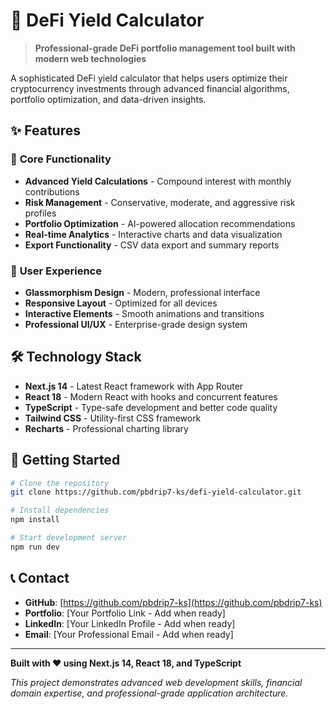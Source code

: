 # 🚀 DeFi Yield Calculator

> **Professional-grade DeFi portfolio management tool built with modern web technologies**

A sophisticated DeFi yield calculator that helps users optimize their cryptocurrency investments through advanced financial algorithms, portfolio optimization, and data-driven insights.

## ✨ Features

### 🎯 **Core Functionality**
- **Advanced Yield Calculations** - Compound interest with monthly contributions
- **Risk Management** - Conservative, moderate, and aggressive risk profiles
- **Portfolio Optimization** - AI-powered allocation recommendations
- **Real-time Analytics** - Interactive charts and data visualization
- **Export Functionality** - CSV data export and summary reports

### 🎨 **User Experience**
- **Glassmorphism Design** - Modern, professional interface
- **Responsive Layout** - Optimized for all devices
- **Interactive Elements** - Smooth animations and transitions
- **Professional UI/UX** - Enterprise-grade design system

## 🛠️ Technology Stack

- **Next.js 14** - Latest React framework with App Router
- **React 18** - Modern React with hooks and concurrent features
- **TypeScript** - Type-safe development and better code quality
- **Tailwind CSS** - Utility-first CSS framework
- **Recharts** - Professional charting library

## 🚀 Getting Started

```bash
# Clone the repository
git clone https://github.com/pbdrip7-ks/defi-yield-calculator.git

# Install dependencies
npm install

# Start development server
npm run dev
```

## 📞 Contact

- **GitHub**: [https://github.com/pbdrip7-ks](https://github.com/pbdrip7-ks)
- **Portfolio**: [Your Portfolio Link - Add when ready]
- **LinkedIn**: [Your LinkedIn Profile - Add when ready]
- **Email**: [Your Professional Email - Add when ready]

---

**Built with ❤️ using Next.js 14, React 18, and TypeScript**

*This project demonstrates advanced web development skills, financial domain expertise, and professional-grade application architecture.*
